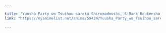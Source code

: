 ```yaml
---

title: "Yuusha Party wo Tsuihou sareta Shiromadoushi, S-Rank Boukensha ni Hirowareru: Kono Shiromadoushi ga Kikakugai Sugiru"
link: "https://myanimelist.net/anime/59424/Yuusha_Party_wo_Tsuihou_sareta_Shiromadoushi_S-Rank_Boukensha_ni_Hirowareru__Kono_Shiromadoushi_ga_Kikakugai_Sugiru"
  
---
```

